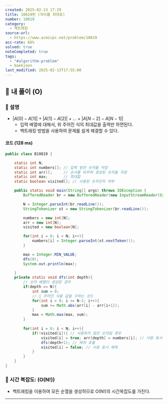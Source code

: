 ```yaml
---
created: 2025-02-13 17:29
title: 10819번 (차이를 최대로)
number: 10819
category:
  - 백트래킹
source-url:
  - https://www.acmicpc.net/problem/10819
acc-rate: 66%
solved: true
noteCompleted: true
tags:
  - "#algorithm-problem"
  - baekjoon
last_modified: 2025-02-13T17:55:00
---
```

## 💁 내 풀이 (O)
### 🍪 설명
- $|A[0] - A[1]| + |A[1] - A[2]| + ... + |A[N-2] - A[N-1]|$
	- 입력 배열에 대해서, 위 주어진 식의 최대값을 출력만 하면된다. 
	- 백트래킹 방법을 사용하여 문제를 쉽게 해결할 수 있다.

#### 코드 (128 ms)
```java
public class B10819 {

    static int N;
    static int numbers[]; // 입력 받은 숫자들 저장
    static int arr[];     // 순서를 바꾸며 생성된 숫자들 저장
    static int max;       // 최대합 
    static boolean visited[]; // 사용된 숫자인지 여부

    public static void main(String[] args) throws IOException {
        BufferedReader br = new BufferedReader(new InputStreamReader(System.in));

        N = Integer.parseInt(br.readLine());
        StringTokenizer st = new StringTokenizer(br.readLine());

        numbers = new int[N];
        arr = new int[N];
        visited = new boolean[N];

        for(int i = 0; i < N; i++){
            numbers[i] = Integer.parseInt(st.nextToken());
        }

        max = Integer.MIN_VALUE;
        dfs(0);
        System.out.println(max);

    }
    private static void dfs(int depth){
		// 숫자 배열이 생성된 경우 
        if(depth == N){
            int sum = 0;
			// 📌 주어진 식을 값을 구하는 코드
            for(int i = 0; i <= N-2; i++){
                sum += Math.abs(arr[i] - arr[i+1]);
            }
            max = Math.max(max, sum);
        }
		
        for(int i = 0; i < N; i++){
            if(!visited[i]){ // 사용하지 않은 숫자일 경우
                visited[i] = true; arr[depth] = numbers[i]; // 사용 표시후, arr에 숫자 추가
                dfs(depth+1); // 재귀 호출
                visited[i] = false; // 사용 표시 해제
            }
        }
    }
}
```

### 🍪 시간 복잡도: (O(N!))
- 백트래킹을 이용하여 모든 순열을 생성하므로 O(N!)의 시간복잡도를 가진다.
---






